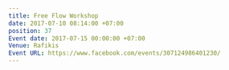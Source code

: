 ```yaml
---
title: Free Flow Workshop
date: 2017-07-10 08:14:00 +07:00
position: 37
Event date: 2017-07-15 00:00:00 +07:00
Venue: Rafikis
Event URL: https://www.facebook.com/events/307124986401230/
---
```


